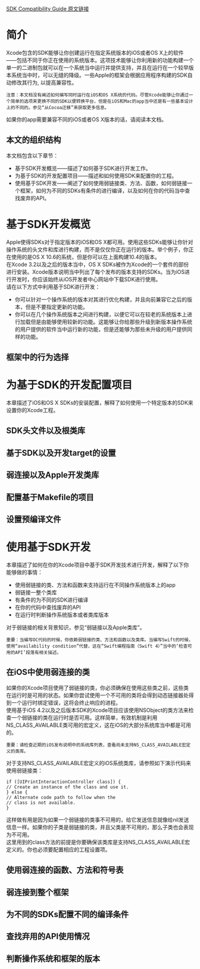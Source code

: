 [SDK Compatibility Guide 原文链接](https://developer.apple.com/library/content/documentation/DeveloperTools/Conceptual/cross_development/Introduction/Introduction.html#//apple_ref/doc/uid/10000163i)  

# 简介
Xcode包含的SDK能够让你创建运行在指定系统版本的iOS或者OS X上的软件——包括不同于你正在使用的系统版本。这项技术能够让你利用新的功能构建一个单一的二进制包就可以在一个系统当中运行并提供支持，并且在运行在一个较早版本系统当中时，可以无缝的降级。一些Apple的框架会根据应用程序构建的SDK自动修改其行为, 以提高兼容性。  
	
	注意：本文档没有阐述如何编写同时运行在iOS和OS X系统的代码。尽管Xcode能够让你通过一个简单的选项来更换不同的SDK以便转换平台，但是在iOS和Mac的app当中还是有一些基本设计上的不同的。参见“从Cocoa迁移”来获取更多信息。
	
如果你的app需要兼容不同的iOS或者OS X版本的话，请阅读本文档。
## 本文的组织结构
本文档包含以下章节：  

* 基于SDK开发概览——描述了如何基于SDK进行开发工作。
* 为基于SDK的开发配置项目——描述和如何使用SDK来配置你的工程。
* 使用基于SDK开发——阐述了如何使用弱链接类、方法、函数，如何弱链接一个框架，如何为不同的SDKs有条件的进行编译，以及如何在你的代码当中查找废弃的API。

# 基于SDK开发概览
Apple使得SDKs对于指定版本的iOS和OS X都可用。使用这些SDKs能够让你针对操作系统的头文件和库进行构建，而不是仅仅你正在运行的版本。举个例子，你正在使用的是OS X 10.6的系统，但是你可以在上面构建10.4的版本。  
在Xcode 3.2以及之后的版本当中，OS X SDKs被作为Xcode的一个套件的部份进行安装。Xcode版本说明当中列出了每个发布的版本支持的SDKs。当为iOS进行开发时，你应该始终从iOS开发者中心网站中下载SDK进行使用。  
请在以下方式中利用基于SDK进行开发：

* 你可以针对一个操作系统的版本对其进行优化构建，并且向前兼容它之后的版本，但是不要指定更新的功能。
* 你可以在几个操作系统版本之间进行构建，以便它可以在较老的系统版本上进行加载但是由能够使用较新的功能。这能够让你给那些升级到新版本操作系统的用户提供的软件当中运行新的功能，但是还能够为那些未升级的用户提供同样的功能。


## 框架中的行为选择

# 为基于SDK的开发配置项目
本章描述了iOS和OS X SDKs的安装配置，解释了如何使用一个特定版本的SDK来设置你的Xcode工程。
## SDK头文件以及根类库

## 基于SDK以及开发target的设置

## 弱连接以及Apple开发类库

## 配置基于Makefile的项目

## 设置预编译文件

# 使用基于SDK开发
本章描述了如何在你的Xcode项目中基于SDK开发技术进行开发，解释了以下你能够做的事情：  

* 使用弱链接的类、方法和函数来支持运行在不同操作系统版本上的app
* 弱链接一整个类库
* 有条件的为不同的SDK进行编译
* 在你的代码中查找废弃的API
* 在运行时判断操作系统版本或者类库版本

对于弱链接的相关背景知识，参见“弱链接以及Apple类库”。

	重要：当编写OC代码的时候，你依赖弱链接的类、方法和函数以及类库。当编写Swift的时候，使用“availability condition”代替，这在“Swift编程指南（Swift 4）”当中的‘检查可用的API’段落有相关描述。

## 在iOS中使用弱连接的类
如果你的Xcode项目使用了弱链接的类，你必须确保在使用这些类之前，这些类在运行时是可用的状态。如果你尝试使用一个不可用的类将会得到动态链接器处得到一个运行时绑定错误，这将会终止响应的进程。  
使用基于iOS 4.2以及之后版本SDK的Xcode项目应该使用NSObject的类方法来检查一个弱链接的类在运行时是否可用。这样简单，有效机制是利用NS_CLASS_AVAILABLE类可用的宏定义，这在iOS的大部分系统库当中都是可用的。  

	重要：请检查近期的iOS发布说明中的系统库列表，查看尚未支持NS_CLASS_AVAILABLE宏定义的类库。

对于支持NS_CLASS_AVAILABLE宏定义的iOS系统类库，请参照如下演示代码来使用弱链接类：  

	if ([UIPrintInteractionController class]) {
    // Create an instance of the class and use it.
	} else {
    // Alternate code path to follow when the
    // class is not available.
	}

这样做有用是因为如果一个弱链接的类事不可用的，给它发送信息就像给nil发送信息一样。如果你的子类是弱链接的类，并且父类是不可用的，那么子类也会表现为不可用。  
这里用到的class方法的前提是你要确保该类库是支持NS_CLASS_AVAILABLE宏定义的。你也必须要配置相应的工程设置项。
## 使用弱连接的函数、方法和符号表

## 弱连接到整个框架

## 为不同的SDKs配置不同的编译条件

## 查找弃用的API使用情况

## 判断操作系统和框架的版本